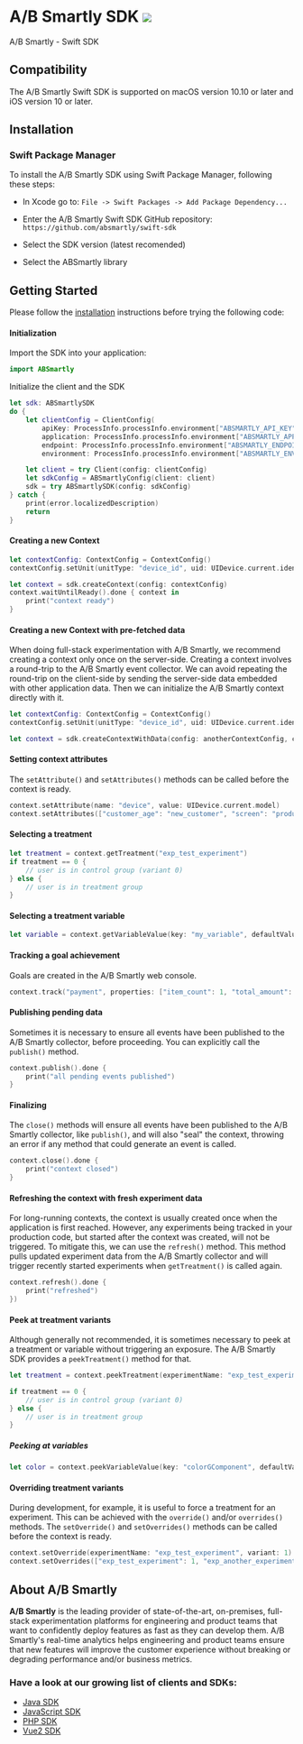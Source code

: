 # A/B Smartly SDK <a href="https://github.com/apple/swift-package-manager" alt="RxSwift on Swift Package Manager" title="RxSwift on Swift Package Manager"><img src="https://img.shields.io/badge/Swift%20Package%20Manager-compatible-brightgreen.svg" /></a>

A/B Smartly - Swift SDK

## Compatibility

The A/B Smartly Swift SDK is supported on macOS version 10.10 or later and iOS version 10 or later.

## Installation

### Swift Package Manager

To install the A/B Smartly SDK using Swift Package Manager, following these steps:

- In Xcode go to: ```File -> Swift Packages -> Add Package Dependency...```

- Enter the A/B Smartly Swift SDK GitHub repository: ```https://github.com/absmartly/swift-sdk```

- Select the SDK version (latest recomended)

- Select the ABSmartly library

## Getting Started

Please follow the [installation](#installation) instructions before trying the following code:

#### Initialization

Import the SDK into your application:

```swift
import ABSmartly
```


Initialize the client and the SDK
```swift
let sdk: ABSmartlySDK
do {
    let clientConfig = ClientConfig(
        apiKey: ProcessInfo.processInfo.environment["ABSMARTLY_API_KEY"] ?? "",
        application: ProcessInfo.processInfo.environment["ABSMARTLY_APPLICATION"] ?? "",
        endpoint: ProcessInfo.processInfo.environment["ABSMARTLY_ENDPOINT"] ?? "",
        environment: ProcessInfo.processInfo.environment["ABSMARTLY_ENVIRONMENT"] ?? ""))

    let client = try Client(config: clientConfig)
    let sdkConfig = ABSmartlyConfig(client: client)
    sdk = try ABSmartlySDK(config: sdkConfig)
} catch {
    print(error.localizedDescription)
    return
}
```

#### Creating a new Context
```swift
let contextConfig: ContextConfig = ContextConfig()
contextConfig.setUnit(unitType: "device_id", uid: UIDevice.current.identifierForVendor!.uuidString))

let context = sdk.createContext(config: contextConfig)
context.waitUntilReady().done { context in
    print("context ready")
}
```

#### Creating a new Context with pre-fetched data
When doing full-stack experimentation with A/B Smartly, we recommend creating a context only once on the server-side.
Creating a context involves a round-trip to the A/B Smartly event collector.
We can avoid repeating the round-trip on the client-side by sending the server-side data embedded with other application data.
Then we can initialize the A/B Smartly context directly with it.

```swift
let contextConfig: ContextConfig = ContextConfig()
contextConfig.setUnit(unitType: "device_id", uid: UIDevice.current.identifierForVendor!.uuidString))

let context = sdk.createContextWithData(config: anotherContextConfig, contextData: contextData)
```

#### Setting context attributes
The `setAttribute()` and `setAttributes()` methods can be called before the context is ready.
```swift
context.setAttribute(name: "device", value: UIDevice.current.model)
context.setAttributes(["customer_age": "new_customer", "screen": "product"])
```

#### Selecting a treatment
```swift
let treatment = context.getTreatment("exp_test_experiment")
if treatment == 0 {
    // user is in control group (variant 0)
} else {
    // user is in treatment group
}
```

#### Selecting a treatment variable
```swift
let variable = context.getVariableValue(key: "my_variable", defaultValue: 10)
```

#### Tracking a goal achievement
Goals are created in the A/B Smartly web console.
```swift
context.track("payment", properties: ["item_count": 1, "total_amount": 1999.99])
```

#### Publishing pending data
Sometimes it is necessary to ensure all events have been published to the A/B Smartly collector, before proceeding. You can explicitly call the `publish()` method.
```swift
context.publish().done {
    print("all pending events published")
}
```

#### Finalizing
The `close()` methods will ensure all events have been published to the A/B Smartly collector, like `publish()`, and will also "seal" the context, throwing an error if any method that could generate an event is called.
```swift
context.close().done {
    print("context closed")
}
```

#### Refreshing the context with fresh experiment data
For long-running contexts, the context is usually created once when the application is first reached.
However, any experiments being tracked in your production code, but started after the context was created, will not be triggered.
To mitigate this, we can use the `refresh()` method. This method pulls updated experiment data from the A/B Smartly collector and will trigger recently started experiments when `getTreatment()` is called again.

```swift
context.refresh().done {
    print("refreshed")
})
```

#### Peek at treatment variants
Although generally not recommended, it is sometimes necessary to peek at a treatment or variable without triggering an exposure.
The A/B Smartly SDK provides a `peekTreatment()` method for that.

```swift
let treatment = context.peekTreatment(experimentName: "exp_test_experiment")

if treatment == 0 {
    // user is in control group (variant 0)
} else {
    // user is in treatment group
}
```

##### Peeking at variables
```swift
let color = context.peekVariableValue(key: "colorGComponent", defaultValue: 255)
```

#### Overriding treatment variants
During development, for example, it is useful to force a treatment for an experiment. This can be achieved with the `override()` and/or `overrides()` methods.
The `setOverride()` and `setOverrides()` methods can be called before the context is ready.
```swift
context.setOverride(experimentName: "exp_test_experiment", variant: 1)  // force variant 1 of treatment
context.setOverrides(["exp_test_experiment": 1, "exp_another_experiment": 0])
```

## About A/B Smartly
**A/B Smartly** is the leading provider of state-of-the-art, on-premises, full-stack experimentation platforms for engineering and product teams that want to confidently deploy features as fast as they can develop them.
A/B Smartly's real-time analytics helps engineering and product teams ensure that new features will improve the customer experience without breaking or degrading performance and/or business metrics.

### Have a look at our growing list of clients and SDKs:
- [Java SDK](https://www.github.com/absmartly/java-sdk)
- [JavaScript SDK](https://www.github.com/absmartly/javascript-sdk)
- [PHP SDK](https://www.github.com/absmartly/php-sdk)
- [Vue2 SDK](https://www.github.com/absmartly/vue2-sdk)
